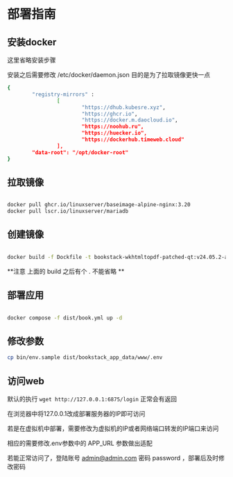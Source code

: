 # 部署指南

## 安装docker

这里省略安装步骤

安装之后需要修改 /etc/docker/daemon.json 目的是为了拉取镜像更快一点


```bash
{
        "registry-mirrors" :
                [
                        "https://dhub.kubesre.xyz",
                        "https://ghcr.io",
                        "https://docker.m.daocloud.io",
                        "https://noohub.ru",
                        "https://huecker.io",
                        "https://dockerhub.timeweb.cloud"
                ],
        "data-root": "/opt/docker-root"
}
```


## 拉取镜像


```bash

docker pull ghcr.io/linuxserver/baseimage-alpine-nginx:3.20
docker pull lscr.io/linuxserver/mariadb

```

## 创建镜像

```bash

docker build -f Dockfile -t bookstack-wkhtmltopdf-patched-qt:v24.05.2-alpine-3.20 . 

```

**注意 上面的 build 之后有个 . 不能省略 **

## 部署应用

```bash

docker compose -f dist/book.yml up -d 

```

## 修改参数

```bash
cp bin/env.sample dist/bookstack_app_data/www/.env
```

## 访问web

默认的执行 `wget http://127.0.0.1:6875/login` 正常会有返回

在浏览器中将127.0.0.1改成部署服务器的IP即可访问

若是在虚拟机中部署，需要修改为虚拟机的IP或者网络端口转发的IP端口来访问

相应的需要修改.env参数中的 APP_URL 参数做出适配

若能正常访问了，登陆账号 admin@admin.com 密码 password ，部署后及时修改密码



